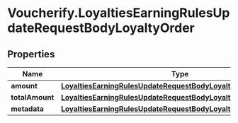 # Voucherify.LoyaltiesEarningRulesUpdateRequestBodyLoyaltyOrder

## Properties

Name | Type | Description | Notes
------------ | ------------- | ------------- | -------------
**amount** | [**LoyaltiesEarningRulesUpdateRequestBodyLoyaltyOrderAmount**](LoyaltiesEarningRulesUpdateRequestBodyLoyaltyOrderAmount.md) |  | [optional] 
**totalAmount** | [**LoyaltiesEarningRulesUpdateRequestBodyLoyaltyOrderTotalAmount**](LoyaltiesEarningRulesUpdateRequestBodyLoyaltyOrderTotalAmount.md) |  | [optional] 
**metadata** | [**LoyaltiesEarningRulesUpdateRequestBodyLoyaltyOrderMetadata**](LoyaltiesEarningRulesUpdateRequestBodyLoyaltyOrderMetadata.md) |  | [optional] 


